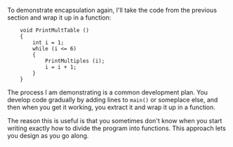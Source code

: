 To demonstrate encapsulation again, I'll take the code from the previous section and wrap it up in a function:

```code
    void PrintMultTable () 
    {
        int i = 1;
        while (i <= 6) 
        {
            PrintMultiples (i);
            i = i + 1;
        }
    }
```
The process I am demonstrating is a common  development plan.  You develop code gradually by adding lines to `main()` or someplace else, and then when you get it working, you extract it and wrap it up in a function.

The reason this is useful is that you sometimes don't know when you start writing exactly how to divide the program into functions.  This approach lets you design as you go along.